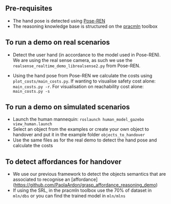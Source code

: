 ## Pre-requisites

* The hand pose is detected using [Pose-REN](https://github.com/xinghaochen/Pose-REN)
* The reasoning knowledge base is structured on the [pracmln](http://pracmln.org/) toolbox

## To run a demo on real scenarios

* Detect the user hand (in accordance to the model used in Pose-REN). We are using the real sense camera, as such we use the `realsense_realtime_demo_librealsense2.py` from Pose-REN.

* Using the hand pose from Pose-REN we calculate the costs using `plot_costs/main_costs.py`. If wanting to visualise safety cost alone: `main_costs.py -r`. For visualisation on reachability cost alone: `main_costs.py -s`

## To run a demo on simulated scenarios

* Launch the human mannequin: `roslaunch human_model_gazebo view_human.launch`
* Select an object from the examples or create your own object to handover and put it in the example folder `objects_to_handover`
* Use the same files as for the real demo to detect the hand pose and calculate the costs

## To detect affordances for handover

* We use our previous framework to detect the objects semantics that are associated to recognise an [affordance] (https://github.com/PaolaArdon/grasp_affordance_reasoning_demo)
* If using the SRL, in the pracmln toolbox use the 70% of dataset in `mln/dbs` or you can find the trained model in `mln/mlns`
